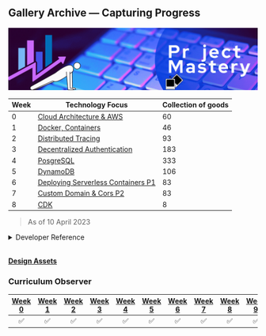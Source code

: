 ## Gallery Archive — Capturing Progress

<img src="cover-assets.gif">
<br>

| Week | Technology Focus  | Collection of goods|
|------|-------------------------|-------------------------|
| 0    |        [Cloud Architecture & AWS](week0)                  |60|
| 1    |   [Docker, Containers](week1)               |46|
| 2    |     [Distributed Tracing](week2)     |93|
| 3    |    [Decentralized Authentication](Week3)                     |183|
| 4    |         [PosgreSQL](week4)                |333|
| 5    |       [DynamoDB](week5)                  |106|
| 6    |     [Deploying Serverless Containers P1](week6-7)   |83|
| 7    |     [Custom Domain &  Cors P2](week6-7)                    |83|
|8   | [CDK](week8)|8|

> As of 10 April 2023

<details>
  <summary>Developer Reference</summary>
  <img src="file-count.png">

[Scripting companion](files-count)

</details>

<br>

[**Design Assets**](../../_docs/assets/README.md)


### **Curriculum Observer**

| [Week 0](../week0.md) | [Week 1](../week1.md) | [Week 2](../week2.md) | [Week 3](../week3.md) | [Week 4](../week4.md) | [Week 5](../week5.md) | [Week 6](../week6.md) | [Week 7](../week7.md) | [Week 8](../week8.md) | [Week 9](../week9.md) | [Week 10](../week10.md) | [Week 11](../week11.md) | [Week X](../week12.md) |
| :---: | :---: | :---: | :---: | :---: | :---: | :---: | :---: | :---: | :---: | :---: | :---: | :---: | 
| ✅ | ✅ | ✅ | ✅ | ✅ | ✅ | ✅ | ✅ | ✅ | ✅ | ✅ | Doing | Doing |




